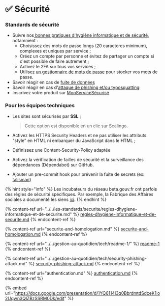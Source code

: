 # ✅ Sécurité

### Standards de sécurité

* Suivre nos[ bonnes pratiques d'hygiène informatique et de sécurité](../../les-standards/securite/regles-dhygiene-informatique-et-de-securite.md), notamment :
  * Choisissez des mots de passe longs (20 caractères minimum), complexes et uniques par service ;
  * Créez un compte par personne et évitez de partager un compte si c'est possible de faire autrement ;
  * Activez le 2FA sur tous vos services ;
  * Utilisez [un gestionnaire de mots de passe](../../../les-outils-de-la-communaute/autres-services/vaultwarden/) pour stocker vos mots de passe.
* Savoir réagir en cas de [fuite de données](../../gestion-au-quotidien/tech/readme-1/)
* Savoir réagir en cas d'[attaque de phishing et/ou typosquatting](../../gestion-au-quotidien/tech/security-phishing-attack.md)
* Inscrivez votre produit sur [MonServiceSécurisé](https://monservicesecurise.cyber.gouv.fr/)

### Pour les équipes techniques

*   Les sites sont sécurisés par **SSL** ;

    > Cette option est disponible en un clic sur Scalingo.
* Activez les HTTPS Security Headers et ne pas utiliser les attributs "style" en HTML ni embarquer du JavaScript dans le HTML ;
* Définissez une Content-Security-Policy adaptée
* Activez la vérification de failles de sécurité et la surveillance des dépendances (Dépendabot) sur GitHub.
* Ajouter un pre-commit hook pour prévenir la fuite de secrets (ex: [talisman](https://github.com/thoughtworks/talisman))

{% hint style="info" %}
Les incubateurs du réseau beta.gouv.fr ont parfois des règles de sécurité spécifiques. Par exemple, la Fabrique des Affaires sociales a documenté les siens [ici](https://socialgouv.github.io/support/#/README).
{% endhint %}

{% content-ref url="../../les-standards/securite/regles-dhygiene-informatique-et-de-securite.md" %}
[regles-dhygiene-informatique-et-de-securite.md](../../les-standards/securite/regles-dhygiene-informatique-et-de-securite.md)
{% endcontent-ref %}

{% content-ref url="securite-and-homologation.md" %}
[securite-and-homologation.md](securite-and-homologation.md)
{% endcontent-ref %}

{% content-ref url="../../gestion-au-quotidien/tech/readme-1/" %}
[readme-1](../../gestion-au-quotidien/tech/readme-1/)
{% endcontent-ref %}

{% content-ref url="../../gestion-au-quotidien/tech/security-phishing-attack.md" %}
[security-phishing-attack.md](../../gestion-au-quotidien/tech/security-phishing-attack.md)
{% endcontent-ref %}


{% content-ref url="authentication.md" %}
[authentication.md](authentication.md)
{% endcontent-ref %}

{% embed url="https://docs.google.com/presentation/d/1YQ6114l3q0BbrdmtdSdceK1io2Uqwn3QIZBzSSRM0Dk/edit" %}

